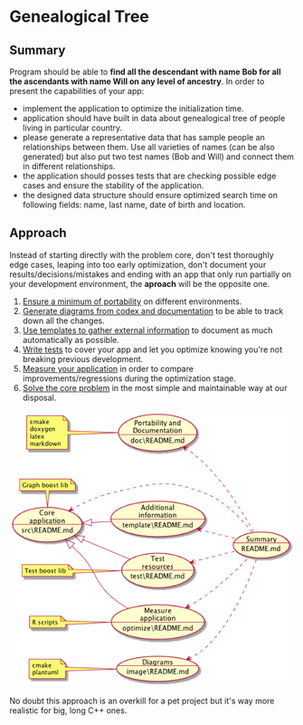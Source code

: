 Genealogical Tree
=================

## Summary

Program should be able to **find all the descendant with name Bob for all the ascendants with name Will on any level of ancestry**. In order to present the capabilities of your app:

- implement the application to optimize the initialization time.
- application should have built in data about genealogical tree of people living in particular country.
- please generate a representative data that has sample people an relationships between them. Use all varieties of names (can be also generated) but also put two test names (Bob and Will) and connect them in different relationships.
- the application should posses tests that are checking possible edge cases and ensure the stability of the application.
- the designed data structure should ensure optimized search time on following fields: name, last name, date of birth and location.

## Approach

Instead of starting directly with the problem core, don't test thoroughly edge cases, leaping into too early optimization, don't document your results/decisions/mistakes and ending with an app that only run partially on your development environment, the **aproach** will be the opposite one. 

1. [Ensure a minimum of portability](doc/README.md) on different environments.
2. [Generate diagrams from codex and documentation](image/README.md) to be able to track down all the changes.
3. [Use templates to gather external information](template/README.md) to document as much automatically as possible.
4. [Write tests](test/README.md) to cover your app and let you  optimize knowing you're not breaking previous development.
5. [Measure your application](optimize/README.md) in order to compare improvements/regressions during the optimization stage.
6. [Solve the core problem](src/README.md) in the most simple and maintainable way at our disposal. 

![width=400px](image/approach.png)

<!---
@startuml approach.png
left to right direction
(Portability and\nDocumentation\n--\ndoc\README.md) as (Doc)
(Diagrams\n--\nimage\README.md) as (Image)
(Additional\ninformation\n--\ntemplate\README.md) as (Template)
(Test\nresources\n--\ntest\README.md) as (Test)
(Summary\n--\nREADME.md) as (Summary)
(Measure\napplication\n--\noptimize\README.md) as (Measure) 
(Core\napplication\n--\nsrc\README.md) as (Core)
(Doc) <.. (Summary)
(Template) <.. (Summary)
(Image) <.. (Summary)
(Test) <.. (Summary)
(Measure) <.. (Summary)
(Core) <.. (Summary)
(Core) <|-- (Template)
(Core) <|-- (Test)
(Core) <|-- (Measure)
note left of (Doc): cmake\ndoxygen\nlatex\nmarkdown 
note left of (Image): cmake\nplantuml 
note left of (Measure): R scripts 
note top of (Core): Graph boost lib
note left of (Test): Test boost lib
@enduml
--->

No doubt this approach is an overkill for a pet project but it's way more realistic for big, long C++ ones. 

